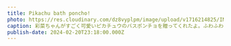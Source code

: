```yaml
---
title: Pikachu bath poncho!
photo: https://res.cloudinary.com/dz8vyplpm/image/upload/v1716214825/IMG_9035_a93kan.jpg
caption: 彩菜ちゃんがすごく可愛いピカチュウのバスポンチョを贈ってくれたよ。ふわふわで良かったね。
publish-date: 2024-02-20T23:18:00.000Z
---
```


